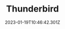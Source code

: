 ---
title: Thunderbird
languages: 
  - en
  - id
website: https://www.thunderbird.net/
cover: /files/thunderbird.jpg
tags:
  - Communications & Messaging
categories:
  - Digital Security Tools
  - OpenPGP Encryption
credits: Text by Khairil Zhafri/EngageMedia.
date: 2023-01-19T10:46:42.301Z
---